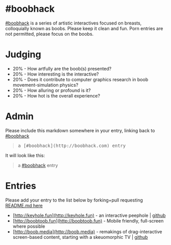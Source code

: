 # #boobhack 

[#boobhack](http://boobhack.com) is a series of artistic interactives focused on breasts, colloquially known as boobs. 
Please keep it clean and fun. Porn entries are not permitted, please focus on the boobs.

<a name="judging"></a>
# Judging
 * 20% - How artfully are the boob(s) presented? 
 * 20% - How interesting is the interactive?
 * 20% - Does it contribute to computer graphics research in boob movement-simulation physics? 
 * 20% - How alluring or profound is it? 
 * 20% - How hot is the overall experience? 

<a name="admin"></a>
# Admin

Please include this markdown somewhere in your entry, linking back to [#boobhack](http://boobhack.com)
> <pre>a [#boobhack](http://boobhack.com) entry</pre>

It will look like this: 
> a [#boobhack](http://boobhack.com) entry

<a name="entries"></a>
# Entries

Please add your entry to the list below by forking+pull requesting [README.md here](https://github.com/yosun/boobhack/)

 * [http://keyhole.fun](http://keyhole.fun) - an interactive peephole | [github](https://github.com/yosun/keyhole.fun)
 * [http://boobtoob.fun](http://boobtoob.fun) - Mobile friendly, full-screen where possible
 * [http://boob.media](http://boob.media) - remakings of drag-interactive screen-based content, starting with a skeuomorphic TV | [github](https://github.com/yosun/boob.media)
 
 

